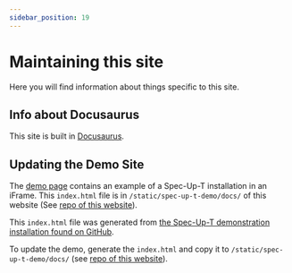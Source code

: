 ```yaml
---
sidebar_position: 19
---
```


# Maintaining this site

Here you will find information about things specific to this site.

## Info about Docusaurus

This site is built in [Docusaurus](https://docusaurus.io/).

## Updating the Demo Site

The [demo page](spec-up-t-demo-site.mdx) contains an example of a Spec-Up-T installation in an iFrame. This `index.html` file is in `/static/spec-up-t-demo/docs/` of this website (See [repo of this website](https://github.com/blockchainbird/spec-up-t-website)).

This `index.html` file was generated from [the Spec-Up-T demonstration installation found on GitHub](https://github.com/blockchainbird/spec-up-t-demo-on-documentation-website).

To update the demo, generate the `index.html` and copy it to `/static/spec-up-t-demo/docs/` (see [repo of this website](https://github.com/blockchainbird/spec-up-t-website)).

